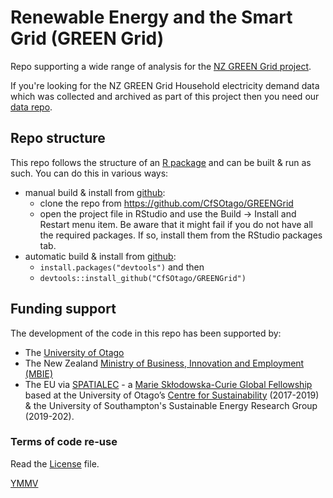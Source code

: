 # Renewable Energy and the Smart Grid (GREEN Grid)

Repo supporting a wide range of analysis for the [NZ GREEN Grid project](https://www.otago.ac.nz/centre-sustainability/research/energy/otago050285.html).

If you're looking for the NZ GREEN Grid Household electricity demand data which was collected and archived as part of this project then you need our [data repo](https://cfsotago.github.io/GREENGridData/).

## Repo structure

This repo follows the structure of an [R package](https://github.com/ropensci/rrrpkg) and can be built & run as such. You can do this in various ways:

 * manual build & install from [github](https://github.com/CfSOtago/GREENGrid): 
     + clone the repo from https://github.com/CfSOtago/GREENGrid
     + open the project file in RStudio and use the Build -> Install and Restart menu item. Be aware that it might fail if you do not have all the required packages. If so, install them from the RStudio packages tab.
 * automatic build & install from [github](https://github.com/CfSOtago/GREENGrid):
     + `install.packages("devtools")` and then
     + `devtools::install_github("CfSOtago/GREENGrid")`

## Funding support

The development of the code in this repo has been supported by:

 * The [University of Otago](https://www.otago.ac.nz/)
 * The New Zealand [Ministry of Business, Innovation and Employment (MBIE)](http://www.mbie.govt.nz/)
 * The EU via [SPATIALEC](http://www.energy.soton.ac.uk/tag/spatialec/) - a [Marie Skłodowska-Curie Global Fellowship](http://ec.europa.eu/research/mariecurieactions/about-msca/actions/if/index_en.htm) based at the University of Otago’s [Centre for Sustainability](http://www.otago.ac.nz/centre-sustainability/staff/otago673896.html) (2017-2019) & the University of Southampton's Sustainable Energy Research Group (2019-202).
 
### Terms of code re-use

Read the [License](LICENSE) file.

[YMMV](http://en.wiktionary.org/wiki/YMMV)
